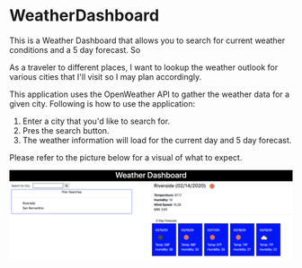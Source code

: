 # WeatherDashboard
This is a Weather Dashboard that allows you to search for current weather conditions and a 5 day forecast.  So

As a traveler to different places, I want to lookup the weather outlook for various cities that I'll visit so I may plan accordingly.


This application uses the OpenWeather API to gather the weather data for a given city.  Following is how to use the application:

1.  Enter a city that you'd like to search for.
2.  Pres the search button.
3.  The weather information will load for the current day and 5 day forecast.

Please refer to the picture below for a visual of what to expect.



![Password Generator Screenshot](./assets/images/WeatherDashboard.png)